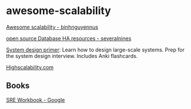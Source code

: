 # awesome-scalability

[Awesome scalability - binhnguyennus](https://github.com/binhnguyennus/awesome-scalability)

[open source Database HA resources - severalnines](http://highscalability.com/blog/2018/6/8/open-source-database-ha-resources-from-severalnines.html)

[System design primer](https://github.com/donnemartin/system-design-primer): Learn how to design large-scale systems. Prep for the system design interview. Includes Anki flashcards. 

[Highscalability.com](http://highscalability.com)

## Books
[SRE Workbook - Google](https://landing.google.com/sre/book.html)
